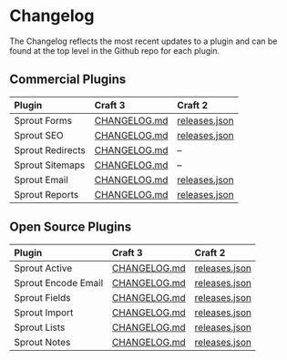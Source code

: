 # Changelog

The Changelog reflects the most recent updates to a plugin and can be found at the top level in the Github repo for each plugin.

## Commercial Plugins

| Plugin            | Craft 3             | Craft 2             |
|:----------------- |:------------------- |:------------------- |
| Sprout Forms      | [CHANGELOG.md][#Forms3]   | [releases.json][#Forms2]   |
| Sprout SEO        | [CHANGELOG.md][#Seo3]     | [releases.json][#Seo2]     |
| Sprout Redirects  | [CHANGELOG.md][#Redirects3]  | –                      |
| Sprout Sitemaps   | [CHANGELOG.md][#Sitemaps3]   | –                      |
| Sprout Email      | [CHANGELOG.md][#Email3]   | [releases.json][#Email2]   |
| Sprout Reports    | [CHANGELOG.md][#Reports3] | [releases.json][#Reports2] |


[#Forms3]: https://github.com/barrelstrength/craft-sprout-forms
[#Forms2]: https://github.com/barrelstrength/craft-sprout-forms/tree/v2
[#Seo3]: https://github.com/barrelstrength/craft-sprout-seo
[#Seo2]: https://github.com/barrelstrength/craft-sprout-seo/tree/v3
[#Redirects3]: https://github.com/barrelstrength/craft-sprout-redirects
[#Sitemaps3]: https://github.com/barrelstrength/craft-sprout-sitemaps
[#Email3]: https://github.com/barrelstrength/craft-sprout-email
[#Email2]: https://github.com/barrelstrength/craft-sprout-email/tree/v3
[#Reports3]: https://github.com/barrelstrength/craft-sprout-reports
[#Reports2]: https://github.com/barrelstrength/craft-sprout-reports/tree/v0

## Open Source Plugins

| Plugin              | Craft 3             | Craft 2             |
|:------------------- |:------------------- |:------------------- |
| Sprout Active       | [CHANGELOG.md][#Active3]  | [releases.json][#Active2]  |
| Sprout Encode Email | [CHANGELOG.md][#Encode3]  | [releases.json][#Encode2]  |
| Sprout Fields       | [CHANGELOG.md][#Fields3]  | [releases.json][#Fields2]  |
| Sprout Import       | [CHANGELOG.md][#Import3] | [releases.json][#Import2]  |
| Sprout Lists        | [CHANGELOG.md][#Lists3]   | [releases.json][#Lists2]   |
| Sprout Notes        | [CHANGELOG.md][#Notes3]   | [releases.json][#Notes2]   |

[#Active3]: https://github.com/barrelstrength/craft-sprout-active
[#Active2]: https://github.com/barrelstrength/craft-sprout-active/tree/v1
[#Encode3]: https://github.com/barrelstrength/craft-sprout-encode-email
[#Encode2]: https://github.com/barrelstrength/craft-sprout-encode-email/tree/v1
[#Fields3]: https://github.com/barrelstrength/craft-sprout-fields
[#Fields2]: https://github.com/barrelstrength/craft-sprout-fields/tree/v2
[#Import3]: https://github.com/barrelstrength/craft-sprout-import
[#Import2]: https://github.com/barrelstrength/craft-sprout-import/tree/v0
[#Lists3]: https://github.com/barrelstrength/craft-sprout-lists
[#Lists2]: https://github.com/barrelstrength/craft-sprout-lists/tree/v0
[#Notes3]: https://github.com/barrelstrength/craft-sprout-notes
[#Notes2]: https://github.com/barrelstrength/craft-sprout-notes/tree/v1


